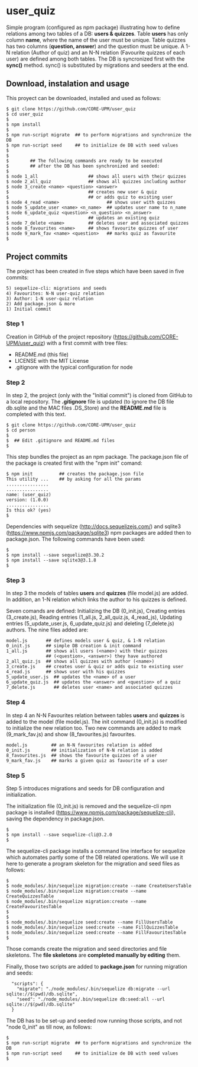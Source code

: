 # user_quiz

Simple program (configured as npm package) illustrating how to define 
relations among two tables of a DB: **users & quizzes**. 
Table **users** has only column **name**, where the name of the user 
must be unique. 
Table quizzes has two columns (**question, answer**) and the question 
must be unique. 
A 1-N relation (Author of quiz) and an N-N relation (Favourite 
quizzes of each user) are defined among both tables.
The DB is syncronized first with the **sync()** method. sync() is
substituted by migrations and seeders at the end.


## Download, instalation and usage

This proyect can be downloaded, installed and used as follows:

```
$ git clone https://github.com/CORE-UPM/user_quiz
$ cd user_quiz
$
$ npm install
$
$ npm run-script migrate  ## to perform migrations and synchronize the DB
$ npm run-script seed     ## to initialize de DB with seed values
$
$
$        ## The following commands are ready to be executed
$        ## after the DB has been synchronized and seeded: 
$
$ node 1_all                   ## shows all users with their quizzes
$ node 2_all_quiz              ## shows all quizzes including author
$ node 3_create <name> <question> <answer> 
$                              ## creates new user & quiz
$                              ## or adds quiz to existing user
$ node 4_read <name>                  ## shows user with quizzes
$ node 5_update_user <name> <n_name>  ## updates user name to n_name
$ node 6_update_quiz <question> <n_question> <n_answer>
$                              ## updates an existing quiz 
$ node 7_delete <name>         ## deletes user and associated quizzes
$ node 8_favourites <name>     ## shows favourite quizzes of user
$ node 9_mark_fav <name> <question>   ## marks quiz as favourite
$
```


## Project commits

The project has been created in five steps which have
been saved in five commits:

```
5) sequelize-cli: migrations and seeds
4) Favourites: N-N user-quiz relation
3) Author: 1-N user-quiz relation
2) Add package.json & more
1) Initial commit
```

### Step 1

Creation in GitHub of the project repository 
(https://github.com/CORE-UPM/user_quiz) with a
first commit with tree files:

- README.md (this file)
- LICENSE with the MIT License
- .gitignore with the typical configuration for node
 
### Step 2

In step 2, the project (only with the "Initial 
commit") is cloned from GitHub to a local repository. 
The **.gitignore** file is updated (to ignore the 
DB file db.sqlite and the MAC files .DS_Store) 
and the **README.md** file is completed with this text. 

```
$ git clone https://github.com/CORE-UPM/user_quiz
$ cd person
$
$  ## Edit .gitignore and README.md files
$
```

This step bundles the project as an npm package. The 
package.json file of the package is created first 
with the "npm init" comand:

```
$ npm init          ## creates the package.json file
This utility ...    ## by asking for all the params
................
................
name: (user_quiz) 
version: (1.0.0) 
................
Is this ok? (yes) 
$
```

Dependencies with sequelize (http://docs.sequelizejs.com/) 
and sqlite3 (https://www.npmjs.com/package/sqlite3) npm 
packages are added then to package.json. The following 
commands have been used:

```
$
$ npm install --save sequelize@3.30.2
$ npm install --save sqlite3@3.1.8
$
```


### Step 3

In step 3 the models of tables **users** and **quizzes** (file model.js) 
are added. In addition, an 1-N relation which links the author 
to his quizzes is defined. 

Seven comands are defined: Initializing the DB (0_init.js),
Creating entries (3_create.js), Reading entries 
(1_all.js, 2_all_quiz.js, 4_read_js), Updating 
entries (5_update_user.js, 6_update_quiz.js)
and deleting (7_delete.js) authors. The nine 
files added are:

```
model.js       ## defines models user & quiz, & 1-N relation
0_init.js      ## simple DB creation & init command
1_all.js       ## shows all users (<name>) with their quizzes
               ## (<question>, <answer>) they have authored
2_all_quiz.js  ## shows all quizzes with author (<name>)
3_create.js    ## creates user & quiz or adds quiz to existing user
4_read.js      ## shows user with his quizzes
5_update_user.js  ## updates the <name> of a user
6_update_quiz.js  ## updates the <answer> and <question> of a quiz
7_delete.js       ## deletes user <name> and associated quizzes
```

### Step 4

In step 4 an N-N Favourites relation between tables **users** 
and **quizzes** is added to the model (file model.js). The init
command (0_init.js) is modified to initialize the new 
relation too. Two new commands are added to mark (9_mark_fav.js) 
and show (8_favourites.js) favourites. 

```
model.js         ## an N-N favourites relation is added
0_init.js        ## initialization of N-N relation is added
8_favourites.js  ## shows the favourite quizzes of a user
9_mark_fav.js    ## marks a given quiz as favourite of a user
```

### Step 5

Step 5 introduces migrations and seeds for DB configuration 
and initialization. 

The initialization file (0_init.js) is removed and the 
sequelize-cli npm package is installed
(https://www.npmjs.com/package/sequelize-cli), saving 
the dependency in package.json.

```
$
$ npm install --save sequelize-cli@3.2.0
$     
```

The sequelize-cli package installs a command line interface 
for sequelize which automates partly some of the DB related 
operations. We will use it here to generate a program
skeleton for the migration and seed files as follows:

```
$
$ node_modules/.bin/sequelize migration:create --name CreateUsersTable
$ node_modules/.bin/sequelize migration:create --name CreateQuizzesTable
$ node_modules/.bin/sequelize migration:create --name CreateFavouritesTable
$     
$
$ node_modules/.bin/sequelize seed:create --name FillUsersTable
$ node_modules/.bin/sequelize seed:create --name FillQuizzesTable
$ node_modules/.bin/sequelize seed:create --name FillFavouritesTable
$     
```

Those comands create the migration and seed directories and 
file skeletons. The **file skeletons** are **completed manually 
by editing** them.

Finally, those two scripts are added to **package.json** for
running migration and seeds:

```
  "scripts": {
    "migrate": "./node_modules/.bin/sequelize db:migrate --url sqlite://$(pwd)/db.sqlite",
    "seed": "./node_modules/.bin/sequelize db:seed:all --url sqlite://$(pwd)/db.sqlite"
  }
```

The DB has to be set-up and seeded now running those scripts, and
not "node 0_init" as till now, as follows:

```
$
$ npm run-script migrate  ## to perform migrations and synchronize the DB
$ npm run-script seed     ## to initialize de DB with seed values
$     
```


